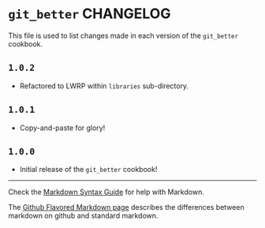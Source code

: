 # `git_better` CHANGELOG

This file is used to list changes made in each version of the `git_better` cookbook.


## `1.0.2`
- Refactored to LWRP within `libraries` sub-directory.

## `1.0.1`
- Copy-and-paste for glory!

## `1.0.0`
- Initial release of the `git_better` cookbook!

- - -
Check the [Markdown Syntax Guide](http://daringfireball.net/projects/markdown/syntax) for help with Markdown.

The [Github Flavored Markdown page](http://github.github.com/github-flavored-markdown/) describes the differences between markdown on github and standard markdown.
